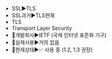 ﻿- SSL▶️TLS
- SSL과거▶️TLS현재
- TLS
- Transport Layer Security
- 📌개발회사▶️IETF (국제 인터넷 표준화 기구)
- 📌실제사용▶️거의 없음
- 📌현재상태▶️✅ 사용 중 (1.2, 1.3 권장)
